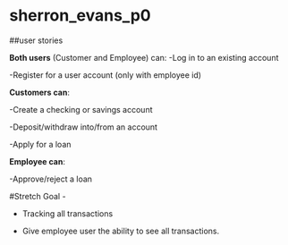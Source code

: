 # sherron_evans_p0



##user stories

**Both users** (Customer and Employee) can:
-Log in to an existing account

-Register for a user account (only with employee id)

**Customers can**:

-Create a checking or savings account

-Deposit/withdraw into/from an account

-Apply for a loan

**Employee can**:

-Approve/reject a loan

#Stretch Goal - 

- Tracking all transactions 

- Give employee user the ability to see all transactions.


